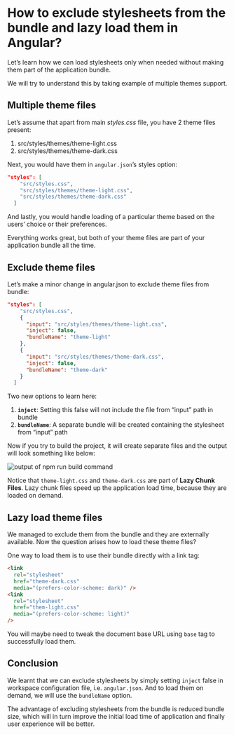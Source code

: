# How to exclude stylesheets from the bundle and lazy load them in Angular?

Let’s learn how we can load stylesheets only when needed without making them part of the application bundle.

We will try to understand this by taking example of multiple themes support.

## Multiple theme files

Let’s assume that apart from main _styles.css_ file, you have 2 theme files present:

1. src/styles/themes/theme-light.css
2. src/styles/themes/theme-dark.css

Next, you would have them in `angular.json`’s styles option:


```json
"styles": [
    "src/styles.css",
    "src/styles/themes/theme-light.css",
    "src/styles/themes/theme-dark.css"
  ]
```

And lastly, you would handle loading of a particular theme based on the users’ choice or their preferences.

Everything works great, but both of your theme files are part of your application bundle all the time.

## Exclude theme files

Let’s make a minor change in angular.json to exclude theme files from bundle:

```json
"styles": [
    "src/styles.css",
    {
      "input": "src/styles/themes/theme-light.css",
      "inject": false,
      "bundleName": "theme-light"
    },
    {
      "input": "src/styles/themes/theme-dark.css",
      "inject": false,
      "bundleName": "theme-dark"
    }
  ]
```

Two new options to learn here:

1. **`inject`**: Setting this false will not include the file from “input” path in bundle
2. **`bundleName`**: A separate bundle will be created containing the stylesheet from “input” path

Now if you try to build the project, it will create separate files and the output will look something like below:

![output of npm run build command](https://user-images.githubusercontent.com/6831283/128328453-e6b500d3-a509-4899-8560-3babe6b881b1.png)

Notice that `theme-light.css` and `theme-dark.css` are part of **Lazy Chunk Files**. Lazy chunk files speed up the application load time, because they are loaded on demand.

## Lazy load theme files

We managed to exclude them from the bundle and they are externally available. Now the question arises how to load these theme files?

One way to load them is to use their bundle directly with a link tag:

```html
<link
  rel="stylesheet"
  href="theme-dark.css"
  media="(prefers-color-scheme: dark)" />
<link
  rel="stylesheet"
  href="them-light.css"
  media="(prefers-color-scheme: light)"
/>
```

You will maybe need to tweak the document base URL using `base` tag to successfully load them.

## Conclusion

We learnt that we can exclude stylesheets by simply setting `inject` false in workspace configuration file, i.e. `angular.json`. And to load them on demand, we will use the `bundleName` option.

The advantage of excluding stylesheets from the bundle is reduced bundle size, which will in turn improve the initial load time of application and finally user experience will be better.
